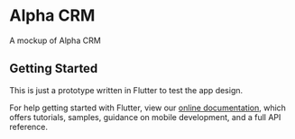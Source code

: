 # Alpha CRM

A mockup of Alpha CRM

## Getting Started

This is just a prototype written in Flutter to test the app design.

For help getting started with Flutter, view our
[online documentation](https://flutter.dev/docs), which offers tutorials,
samples, guidance on mobile development, and a full API reference.
